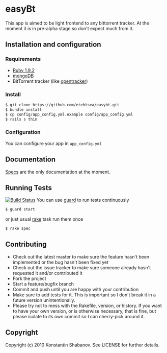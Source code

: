 # easyBt
This app is aimed to be light frontend to any bittorrent tracker.
At the moment it is in pre-alpha stage so don't expect much from it.

## Installation and configuration

### Requirements

* [Ruby 1.9.2](http://ruby-lang.org/)
* [mongoDB](http://www.mongodb.org/)
* BitTorrent tracker (like [opentracker](http://erdgeist.org/arts/software/opentracker/))

### Install

```sh
$ git clone https://github.com/etehtsea/easybt.git
$ bundle install
$ cp config/app_config.yml.example config/app_config.yml
$ rails s thin
```
### Configuration
You can configure your app in `app_config.yml`

## Documentation

[Specs](https://github.com/etehtsea/easybt/tree/master/spec)
are the only documentation at the moment.

## Running Tests
[![Build Status](https://secure.travis-ci.org/etehtsea/easybt.png)](http://travis-ci.org/etehtsea/easybt)
You can use [guard](https://github.com/guard/guard) to run tests continuously

```sh
$ guard start
```

or just usual [rake](https://github.com/jimweirich/rake) task run them once

```sh
$ rake spec
```

## Contributing

* Check out the latest master to make sure the feature hasn't been implemented or the bug hasn't been fixed yet
* Check out the issue tracker to make sure someone already hasn't requested it and/or contributed it
* Fork the project
* Start a feature/bugfix branch
* Commit and push until you are happy with your contribution
* Make sure to add tests for it. This is important so I don't break it in a future version unintentionally.
* Please try not to mess with the Rakefile, version, or history. If you want to have your own version, or is otherwise necessary, that is fine, but please isolate to its own commit so I can cherry-pick around it.

## Copyright

Copyright (c) 2010 Konstantin Shabanov. See LICENSE for
further details.
